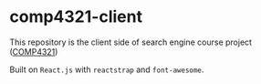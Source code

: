 # comp4321-client

This repository is the client side of search engine course project ([COMP4321](https://course.cse.ust.hk/comp4321/labs/project.html))

Built on `React.js` with `reactstrap` and `font-awesome`.
